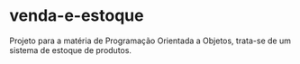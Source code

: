 # venda-e-estoque
Projeto para a matéria de Programação Orientada a Objetos, trata-se de um sistema de estoque de produtos.

